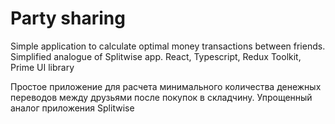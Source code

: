 # Party sharing

Simple application to calculate optimal money transactions between friends.
Simplified analogue of Splitwise app.
React, Typescript, Redux Toolkit, Prime UI library

Простое приложение для расчета минимального количества денежных переводов между друзьями после покупок в складчину.
Упрощенный аналог приложения Splitwise
